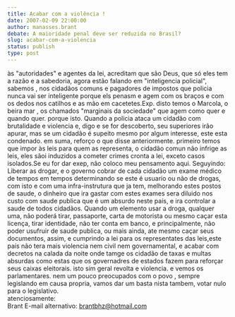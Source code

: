 ```yaml
---
title: Acabar com a violência !
date: 2007-02-09 22:00:00
author: manasses.brant
debate: A maioridade penal deve ser reduzida no Brasil?
slug: acabar-com-a-violencia
status: publish 
type: post
---
```


às "autoridades" e agentes da lei, acreditam que são Deus, que só eles tem a razão e a sabedoria, agora estão falando em "inteligencia policial", sabemos , nos cidadãos comuns e pagadores de impostos que policia nunca vai ser inteligente porque els penasm e agem com os braços e com os dedos nos catilhos e as mão em cacetetes.Exp. disto temos o Marcola, o beira mar , os chamados "marginais da sociedade" que agem como quer e quando quer. porque isto. Quando a policia ataca um cidadão com brutalidade e violencia e, digo e se for descoberto, seu superiores irão apurar, mas se um cidadão é supeito mesmo por algum interesse, este esta condenado. em suma, reforço o que disse anteriormente. primeiro temos que impor às leis para quem as representa, o cidadão comun não infrige as leis, eles sãoi induzidos a cometer crimes cronta a lei, exceto casos isolados.Se eu for dar exep, não coloco meu pensamento aqui. Seguyindo:  
Liberar as drogar, e o governo cobrar de cada cidadão um exame médico de tempos em tempos determinando se este é usuario ou não de drogas, com isto e com uma infra-instrutura que ja tem, melhorando estes postos de saude, o dinheiro que ira gastar com estes exames sera diluido nos custo com saude publica que é um absurdo neste país, e ira controlar a saude de todos cidadãos. Quando um elemento usar a droga, qualquer uma, não poderá tirar, passaporte, carta de motorista ou mesmo caçar esta licença, tirar identidade, não ter conta em banco, e principalmente, não poder usufruir de saude publica, ou mais ainda, ate mesmo caçar seus documentos, assim, e cumprindo a lei para os representates das leis,este país não tera mais violencia nem civil nem governamental, e acabar com decretos na calada da noite onde tamge os cidadão de taxas e multas absurdas como estas que os governadres de estados fazem para reforçar seus caixas eleitorais. isto sim geral revolta e violencia. e vemos os parlamentares. nem um pouco preocupados com o povo , sempre legislando em causa propria, vamos dar um basta nista tambem, votar nulo para o legislativo.  
atenciosamente:  
Brant E-mail alternativo: brantbhz@hotmail.com
